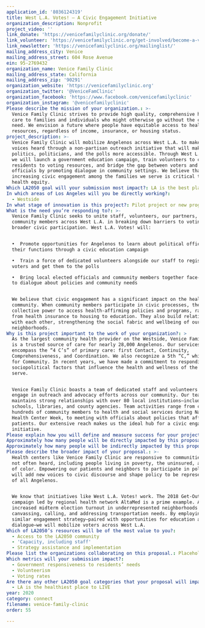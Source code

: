 ```yaml
---
application_id: '8036124319'
title: West L.A. Votes! — A Civic Engagement Initiative
organization_description: Nonprofit
project_video: ''
link_donate: 'https://venicefamilyclinic.org/donate/'
link_volunteer: 'https://venicefamilyclinic.org/get-involved/become-a-volunteer/'
link_newsletter: 'https://venicefamilyclinic.org/mailinglist/'
mailing_address_city: Venice
mailing_address_street: 604 Rose Avenue
ein: 95-2769432
organization_name: Venice Family Clinic
mailing_address_state: California
mailing_address_zip: '90291'
organization_website: 'https://venicefamilyclinic.org'
organization_twitter: '@VeniceFamClinic'
organization_facebook: 'https://www.facebook.com/venicefamilyclinic'
organization_instagram: '@venicefamilyclinic'
Please describe the mission of your organization.: >-
  Venice Family Clinic strives to provide high quality, comprehensive health
  care to families and individuals who might otherwise go without the care they
  need. We envision a future where people have equitable access to health
  resources, regardless of income, insurance, or housing status.
project_description: >-
  Venice Family Clinic will mobilize Angelenos across West L.A. to make their
  voices heard through a non-partisan outreach initiative that will make
  politics, politicians, and the polls more accessible. Through West L.A. Votes!
  we will launch a government education campaign, train volunteers to connect
  residents to voting resources, and bridge the gap between voters and local
  officials by promoting dialogue in community settings. We believe that
  increasing civic engagement among the families we serve is critical to driving
  health equity.
Which LA2050 goal will your submission most impact?: LA is the best place to CONNECT
In which areas of Los Angeles will you be directly working?:
  - Westside
In what stage of innovation is this project?: Pilot project or new program (testing or implementing a new idea)
What is the need you’re responding to?: >-
  Venice Family Clinic seeks to unite staff, volunteers, our partners, and
  community members across West L.A. in breaking down barriers to voting and
  broader civic participation. West L.A. Votes! will:


  •  Promote opportunities for Angelenos to learn about political offices and
  their functions through a civic education campaign

  •  Train a force of dedicated volunteers alongside our staff to register
  voters and get them to the polls  

  •  Bring local elected officials and community members together face-to-face
  to dialogue about policies and community needs


  We believe that civic engagement has a significant impact on the health of our
  community. When community members participate in civic processes, they build
  collective power to access health-affirming policies and programs, ranging
  from health insurance to housing to education. They also build relationships
  with each other, strengthening the social fabric and wellbeing of our
  neighborhoods.
Why is this project important to the work of your organization?: >
  As the largest community health provider on the Westside, Venice Family Clinic
  is a trusted source of care for nearly 28,000 Angelenos. Our services
  encompass the “4 C’s” of primary care: first Contact, Continuity,
  Comprehensiveness, and Coordination. We also recognize a 5th “C,” which stands
  for Community. In recent years, we have made a commitment to responding to the
  sociopolitical factors that influence the health and wellness of the people we
  serve. 


  Venice Family Clinic boasts a team of dedicated staff and volunteers that
  engage in outreach and advocacy efforts across our community. Our team
  maintains strong relationships with over 80 local institutions—including
  schools, libraries, and county agencies. Team activities range from connecting
  hundreds of community members to health and social services during National
  Health Center Week, to meeting with officials about policies that affect our
  patients. Our extensive reach makes us the ideal hub for a civic engagement
  initiative. 
Please explain how you will define and measure success for your project.: "Research shows people are more likely to vote when they understand how government works. We will launch a non-partisan campaign to educate Angelenos about national, state, and local government. We will:\n\n•  Create Government 101 video shorts, narrated in English/Spanish by our patients, to play in clinic waiting rooms.—Over 20,000 patients will view them.\n•  Pilot a government Lunch & Lecture series with our staff and Patient Advisory Council.—Over 200 people will attend. Focus groups will capture impact.\n\nOnly 1 in 2 Angelenos report they always or frequently vote. Rates are even lower among people we serve, who are largely low-income and from communities of color. We will mobilize West L.A. residents to vote through non-partisan outreach efforts at community-wide events and online. We will:\n\n•  Recruit and train at least 20 outreach volunteers\n•  Assist over 100 residents with voter registration \n•  Partner with agencies who will demo ballot marking devices and register residents for ID cards with no fee waivers \n•  Disseminate election information e-blasts \n•  Provide shuttle transport to the polls\n\nCitizens who trust elected officials are more likely to vote and feel a sense of civic duty. We will connect residents with their officials and facilitate meaningful interactions. We will:\n\n•\tInvite government officials to speak at our lecture series\n•\tHold “Meet Your Representative” booths at local events\n•\tCreate an online guide on how to contact elected officials  "
Approximately how many people will be directly impacted by this proposal?: '21500'
Approximately how many people will be indirectly impacted by this proposal?: '144000'
Please describe the broader impact of your proposal.: >-
  Health centers like Venice Family Clinic are responsive to communities who are
  not often heard, including people living in poverty, the uninsured, and people
  of color. Empowering our patients and neighbors to participate in politics
  will add new voices to civic discourse and shape policy to be representative
  of all Angelenos.


  We know that initiatives like West L.A. Votes! work. The 2018 Get-Out-The-Vote
  campaign led by regional health network AltaMed is a prime example. AltaMed
  increased midterm election turnout in underrepresented neighborhoods by
  canvassing, calling, and addressing transportation needs. By employing a
  similar engagement strategy—paired with opportunities for education and
  dialogue—we will mobilize voters across West L.A.
Which of LA2050’s resources will be of the most value to you?:
  - Access to the LA2050 community
  - 'Capacity, including staff'
  - Strategy assistance and implementation
Please list the organizations collaborating on this proposal.: Placeholder
Which metrics will your submission impact?:
  - Government responsiveness to residents’ needs
  - Volunteerism
  - Voting rates
Are there any other LA2050 goal categories that your proposal will impact?:
  - LA is the healthiest place to LIVE
year: 2020
category: connect
filename: venice-family-clinic
order: 55

---
```

